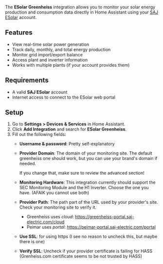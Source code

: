 The **ESolar Greenheiss** integration allows you to monitor your solar energy production and consumption data directly in Home Assistant using your [SAJ ESolar](https://www.saj-electric.com/) account.

## Features

- View real-time solar power generation
- Track daily, monthly, and total energy production
- Monitor grid import/export balance
- Access plant and inverter information
- Works with multiple plants (if your account provides them)

## Requirements

- A valid **SAJ ESolar** account
- Internet access to connect to the ESolar web portal

## Setup

1. Go to **Settings > Devices & Services** in Home Assistant.
2. Click **Add Integration** and search for **ESolar Greenheiss**.
3. Fill out the following fields:
   - **Username & password**: Pretty self-explanatory
   - **Provider Domain**: The domain of your monitoring site. The default greenheiss one should work, but you can use your brand's domain if needed.
     
     If you change that, make sure to review the advanced section!
   - **Monitoring Hardware**: This integration currently should support the SEC Monitoring Module and the H1 Inverter. Choose the one you have. (AFAIK you cannot use both)
   - **Provider Path**: The path part of the URL used by your provider's site. Check your monitoring site  to verify it. 
     - Greenheiss uses _cloud_: https://greenheiss-portal.saj-electric.com/cloud
     - Peimar uses _portal_: https://peimar-portal.saj-electric.com/portal
   - **Use SSL**: for using https (I see no reason to uncheck this, but maybe there is one)
   - **Verify SSL**: Uncheck if your provider certificate is failing for HASS (Grenheiss.com certificate seems to be not trusted by HASS)